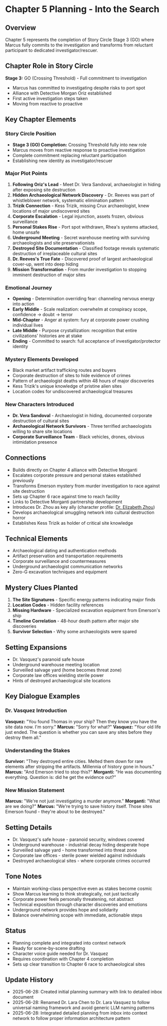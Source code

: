 # Chapter 5 Planning - Into the Search

## Overview
Chapter 5 represents the completion of Story Circle Stage 3 (GO) where Marcus fully commits to the investigation and transforms from reluctant participant to dedicated investigator/rescuer.

## Chapter Role in Story Circle
**Stage 3:** GO (Crossing Threshold) - Full commitment to investigation
- Marcus has committed to investigating despite risks to port spot
- Alliance with Detective Morgan Oriz established
- First active investigation steps taken
- Moving from reactive to proactive

## Key Chapter Elements

### Story Circle Position
- **Stage 3 (GO) Completion:** Crossing Threshold fully into new role
- Marcus moves from reactive response to proactive investigation
- Complete commitment replacing reluctant participation
- Establishing new identity as investigator/rescuer

### Major Plot Points
1. **Following Oriz's Lead** - Meet Dr. Vera Sandoval, archaeologist in hiding after exposing site destruction
2. **Hidden Archaeological Network Discovery** - Dr. Reeves was part of whistleblower network, systematic elimination pattern
3. **Trizik Connection** - Kess Trizik, missing Crux archaeologist, knew locations of major undiscovered sites
4. **Corporate Escalation** - Legal injunction, assets frozen, obvious surveillance
5. **Personal Stakes Rise** - Port spot withdrawn, Rhea's systems attacked, home unsafe
6. **Underground Meeting** - Secret warehouse meeting with surviving archaeologists and site preservationists
7. **Destroyed Site Documentation** - Classified footage reveals systematic destruction of irreplaceable cultural sites
8. **Dr. Reeves's True Fate** - Discovered proof of largest archaeological cover-up, went into deep hiding
9. **Mission Transformation** - From murder investigation to stopping imminent destruction of major sites

### Emotional Journey
- **Opening** - Determination overriding fear: channeling nervous energy into action
- **Early Middle** - Scale realization: overwhelm at conspiracy scope, confidence → doubt → terror
- **Mid-Chapter** - Anger at system: fury at corporate power crushing individual lives
- **Late Middle** - Purpose crystallization: recognition that entire civilizations' histories are at stake
- **Ending** - Committed to search: full acceptance of investigator/protector identity

### Mystery Elements Developed
- Black market artifact trafficking routes and buyers
- Corporate destruction of sites to hide evidence of crimes
- Pattern of archaeologist deaths within 48 hours of major discoveries
- Kess Trizik's unique knowledge of pristine alien sites
- Location codes for undiscovered archaeological treasures

### New Characters Introduced
- **Dr. Vera Sandoval** - Archaeologist in hiding, documented corporate destruction of cultural sites
- **Archaeological Network Survivors** - Three terrified archaeologists willing to share site locations
- **Corporate Surveillance Team** - Black vehicles, drones, obvious intimidation presence

## Connections
- Builds directly on Chapter 4 alliance with Detective Morganti
- Escalates corporate pressure and personal stakes established previously
- Transforms Emerson mystery from murder investigation to race against site destruction
- Sets up Chapter 6 race against time to reach facility
- Links to Detective Morganti partnership development
- Introduces Dr. Zhou as key ally (character profile: [Dr. Elizabeth Zhou](../elements/characters/dr-elizabeth-zhou.md))
- Develops archaeological smuggling network into cultural destruction horror
- Establishes Kess Trizik as holder of critical site knowledge

## Technical Elements
- Archaeological dating and authentication methods
- Artifact preservation and transportation requirements
- Corporate surveillance and countermeasures
- Underground archaeologist communication networks
- Zero-G excavation techniques and equipment

## Mystery Clues Planted
1. **The Site Signatures** - Specific energy patterns indicating major finds
2. **Location Codes** - Hidden facility references
3. **Missing Hardware** - Specialized excavation equipment from Emerson's ship
4. **Timeline Correlation** - 48-hour death pattern after major site discoveries
5. **Survivor Selection** - Why some archaeologists were spared

## Setting Expansions
- Dr. Vasquez's paranoid safe house
- Underground warehouse meeting location
- Surveilled salvage yard (home becomes threat zone)
- Corporate law offices wielding sterile power
- Hints of destroyed archaeological site locations

## Key Dialogue Examples

### Dr. Vasquez Introduction
**Vasquez:** "You found Thomas in your ship? Then they know you have the site data now. I'm sorry."
**Marcus:** "Sorry for what?"
**Vasquez:** "Your old life just ended. The question is whether you can save any sites before they destroy them all."

### Understanding the Stakes
**Survivor:** "They destroyed entire cities. Melted them down for rare elements after stripping the artifacts. Millennia of history gone in hours."
**Marcus:** "And Emerson tried to stop this?"
**Morganti:** "He was documenting everything. Question is: did he get the evidence out?"

### New Mission Statement
**Marcus:** "We're not just investigating a murder anymore."
**Morganti:** "What are we doing?"
**Marcus:** "We're trying to save history itself. Those sites Emerson found - they're about to be destroyed."

## Setting Details
- Dr. Vasquez's safe house - paranoid security, windows covered
- Underground warehouse - industrial decay hiding desperate hope
- Surveilled salvage yard - home transformed into threat zone
- Corporate law offices - sterile power wielded against individuals
- Destroyed archaeological sites - where corporate crimes occurred

## Tone Notes
- Maintain working-class perspective even as stakes become cosmic
- Show Marcus learning to think strategically, not just tactically
- Corporate power feels personally threatening, not abstract
- Technical exposition through character discoveries and emotions
- Underground network provides hope and solidarity
- Balance overwhelming scope with immediate, actionable steps

## Status
- Planning complete and integrated into context network
- Ready for scene-by-scene drafting
- Character voice guide needed for Dr. Vasquez
- Requires coordination with Chapter 4 completion
- Sets up clear transition to Chapter 6 race to archaeological sites

## Update History
- 2025-06-28: Created initial planning summary with link to detailed inbox document
- 2025-06-28: Renamed Dr. Lara Chen to Dr. Lara Vasquez to follow universal naming framework and avoid generic LLM naming patterns
- 2025-06-28: Integrated detailed planning from inbox into context network to follow proper information architecture pattern